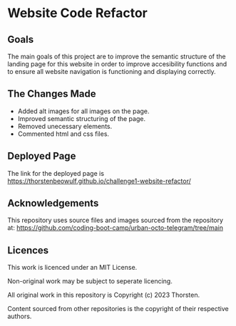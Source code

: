 # Website Code Refactor

## Goals

The main goals of this project are to improve the semantic structure of the landing page for this website in order to improve accesibility functions and to ensure all website navigation is functioning and displaying correctly.

## The Changes Made

- Added alt images for all images on the page.
- Improved semantic structuring of the page.
- Removed unecessary elements.
- Commented html and css files.

## Deployed Page

The link for the deployed page is https://thorstenbeowulf.github.io/challenge1-website-refactor/

## Acknowledgements

This repository uses source files and images sourced from the repository at: https://github.com/coding-boot-camp/urban-octo-telegram/tree/main

## Licences

This work is licenced under an MIT License.

Non-original work may be subject to seperate licencing.

All original work in this repository is Copyright (c) 2023 Thorsten.

Content sourced from other repositories is the copyright of their respective authors.
